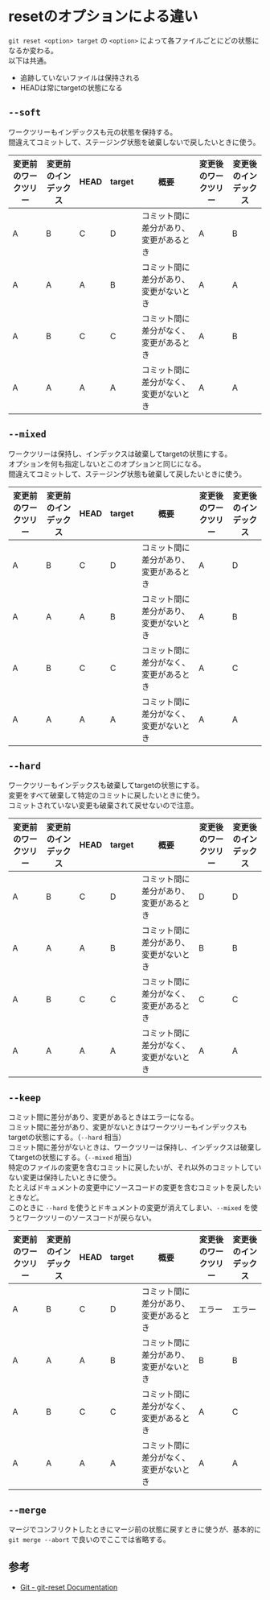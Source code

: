 # resetのオプションによる違い

`git reset <option> target` の `<option>` によって各ファイルごとにどの状態になるか変わる。  
以下は共通。

- 追跡していないファイルは保持される
- HEADは常にtargetの状態になる

## `--soft`

ワークツリーもインデックスも元の状態を保持する。  
間違えてコミットして、ステージング状態を破棄しないで戻したいときに使う。

| 変更前のワークツリー | 変更前のインデックス | HEAD | target | 概要                                   | 変更後のワークツリー | 変更後のインデックス |
|----------------------|----------------------|------|--------|----------------------------------------|----------------------|----------------------|
| A                    | B                    | C    | D      | コミット間に差分があり、変更があるとき | A                    | B                    |
| A                    | A                    | A    | B      | コミット間に差分があり、変更がないとき | A                    | A                    |
| A                    | B                    | C    | C      | コミット間に差分がなく、変更があるとき | A                    | B                    |
| A                    | A                    | A    | A      | コミット間に差分がなく、変更がないとき | A                    | A                    |


## `--mixed`

ワークツリーは保持し、インデックスは破棄してtargetの状態にする。  
オプションを何も指定しないとこのオプションと同じになる。  
間違えてコミットして、ステージング状態も破棄して戻したいときに使う。

| 変更前のワークツリー | 変更前のインデックス | HEAD | target | 概要                                   | 変更後のワークツリー | 変更後のインデックス |
|----------------------|----------------------|------|--------|----------------------------------------|----------------------|----------------------|
| A                    | B                    | C    | D      | コミット間に差分があり、変更があるとき | A                    | D                    |
| A                    | A                    | A    | B      | コミット間に差分があり、変更がないとき | A                    | B                    |
| A                    | B                    | C    | C      | コミット間に差分がなく、変更があるとき | A                    | C                    |
| A                    | A                    | A    | A      | コミット間に差分がなく、変更がないとき | A                    | A                    |


## `--hard`

ワークツリーもインデックスも破棄してtargetの状態にする。  
変更をすべて破棄して特定のコミットに戻したいときに使う。  
コミットされていない変更も破棄されて戻せないので注意。

| 変更前のワークツリー | 変更前のインデックス | HEAD | target | 概要                                   | 変更後のワークツリー | 変更後のインデックス |
|----------------------|----------------------|------|--------|----------------------------------------|----------------------|----------------------|
| A                    | B                    | C    | D      | コミット間に差分があり、変更があるとき | D                    | D                    |
| A                    | A                    | A    | B      | コミット間に差分があり、変更がないとき | B                    | B                    |
| A                    | B                    | C    | C      | コミット間に差分がなく、変更があるとき | C                    | C                    |
| A                    | A                    | A    | A      | コミット間に差分がなく、変更がないとき | A                    | A                    |


## `--keep`

コミット間に差分があり、変更があるときはエラーになる。  
コミット間に差分があり、変更がないときはワークツリーもインデックスもtargetの状態にする。（`--hard` 相当）  
コミット間に差分がないときは、ワークツリーは保持し、インデックスは破棄してtargetの状態にする。（`--mixed` 相当）  
特定のファイルの変更を含むコミットに戻したいが、それ以外のコミットしていない変更は保持したいときに使う。  
たとえばドキュメントの変更中にソースコードの変更を含むコミットを戻したいときなど。  
このときに `--hard` を使うとドキュメントの変更が消えてしまい、`--mixed` を使うとワークツリーのソースコードが戻らない。

| 変更前のワークツリー | 変更前のインデックス | HEAD | target | 概要                                   | 変更後のワークツリー | 変更後のインデックス |
|----------------------|----------------------|------|--------|----------------------------------------|----------------------|----------------------|
| A                    | B                    | C    | D      | コミット間に差分があり、変更があるとき | エラー               | エラー               |
| A                    | A                    | A    | B      | コミット間に差分があり、変更がないとき | B                    | B                    |
| A                    | B                    | C    | C      | コミット間に差分がなく、変更があるとき | A                    | C                    |
| A                    | A                    | A    | A      | コミット間に差分がなく、変更がないとき | A                    | A                    |


## `--merge`

マージでコンフリクトしたときにマージ前の状態に戻すときに使うが、基本的に `git merge --abort` で良いのでここでは省略する。


## 参考

- [Git - git-reset Documentation](https://git-scm.com/docs/git-reset#_discussion)
